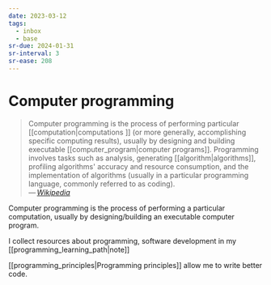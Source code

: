 ```yaml
---
date: 2023-03-12
tags:
  - inbox
  - base
sr-due: 2024-01-31
sr-interval: 3
sr-ease: 208
---
```

# Computer programming

> Computer programming is the process of performing particular
> [[computation|computations ]] (or more generally, accomplishing specific
> computing results), usually by designing and building executable
> [[computer_program|computer programs]]. Programming involves tasks such as
> analysis, generating [[algorithm|algorithms]], profiling algorithms' accuracy
> and resource consumption, and the implementation of algorithms (usually in a
> particular programming language, commonly referred to as coding).\
> — <cite>[Wikipedia](https://en.wikipedia.org/wiki/Computer_programming)</cite>

Computer programming is the process of performing a particular computation,
usually by designing/building an executable computer program.

I collect resources about programming, software development in my
[[programming_learning_path|note]]

[[programming_principles|Programming principles]] allow me to write better code.


